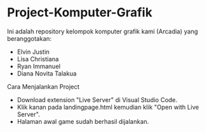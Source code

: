 # Project-Komputer-Grafik
Ini adalah repository kelompok komputer grafik kami (Arcadia) yang beranggotakan:
- Elvin Justin
- Lisa Christiana
- Ryan Immanuel
- Diana Novita Talakua

Cara Menjalankan Project
- Download extension "Live Server" di Visual Studio Code.
- Klik kanan pada landingpage.html kemudian klik "Open with Live Server".
- Halaman awal game sudah berhasil dijalankan.
